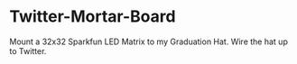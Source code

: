 Twitter-Mortar-Board
====================

Mount a 32x32 Sparkfun LED Matrix to my Graduation Hat. Wire the hat up to Twitter. 
